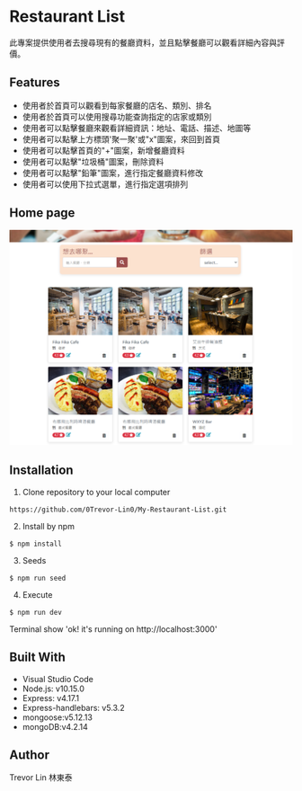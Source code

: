 # Restaurant List
此專案提供使用者去搜尋現有的餐廳資料，並且點擊餐廳可以觀看詳細內容與評價。

## Features
- 使用者於首頁可以觀看到每家餐廳的店名、類別、排名
- 使用者於首頁可以使用搜尋功能查詢指定的店家或類別
- 使用者可以點擊餐廳來觀看詳細資訊：地址、電話、描述、地圖等
- 使用者可以點擊上方標頭'聚一聚'或"x"圖案，來回到首頁
- 使用者可以點擊首頁的"+"圖案，新增餐廳資料
- 使用者可以點擊"垃圾桶"圖案，刪除資料
- 使用者可以點擊"鉛筆"圖案，進行指定餐廳資料修改
- 使用者可以使用下拉式選單，進行指定選項排列

## Home page
![image](https://github.com/0Trevor-Lin0/My-Restaurant-List/blob/main/public/img/Restaurant%20List%20-%202-3_A8.png)

## Installation

1. Clone repository to your local computer
```
https://github.com/0Trevor-Lin0/My-Restaurant-List.git
```
2. Install by npm
```
$ npm install
```
3. Seeds
```
$ npm run seed
```

4. Execute
```
$ npm run dev
```
Terminal show 'ok! it's running on http://localhost:3000'

## Built With
* Visual Studio Code 
* Node.js: v10.15.0
* Express: v4.17.1
* Express-handlebars: v5.3.2
* mongoose:v5.12.13
* mongoDB:v4.2.14

## Author
Trevor Lin 林東泰
